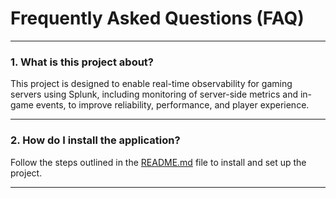 # Frequently Asked Questions (FAQ)

---

### 1. **What is this project about?**

This project is designed to enable real-time observability for gaming servers using Splunk, including monitoring of server-side metrics and in-game events, to improve reliability, performance, and player experience.

---

### 2. **How do I install the application?**

Follow the steps outlined in the [README.md](./README.md) file to install and set up the project.

---

